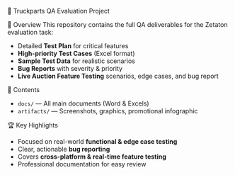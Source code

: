 🚀 Truckparts QA Evaluation Project

📌 Overview
This repository contains the full QA deliverables for the Zetaton evaluation task:
- Detailed **Test Plan** for critical features
- **High-priority Test Cases** (Excel format)
- **Sample Test Data** for realistic scenarios
- **Bug Reports** with severity & priority
- **Live Auction Feature Testing** scenarios, edge cases, and bug report

📂 Contents
- `docs/` — All main documents (Word & Excels)
- `artifacts/` — Screenshots, graphics, promotional infographic

🏆 Key Highlights
- Focused on real-world **functional & edge case testing**
- Clear, actionable **bug reporting**
- Covers **cross-platform & real-time feature testing**
- Professional documentation for easy review

